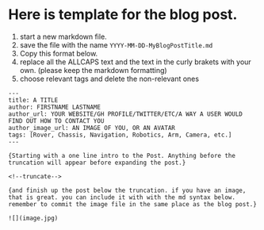 # Here is template for the blog post. 

1. start a new markdown file.
2. save the file with the name `YYYY-MM-DD-MyBlogPostTitle.md`
3. Copy this format below.
4. replace all the ALLCAPS text and the text in the curly brakets with your own. (please keep the markdown formatting)
5. choose relevant tags and delete the non-relevant ones

```
---
title: A TITLE
author: FIRSTNAME LASTNAME
author_url: YOUR WEBSITE/GH PROFILE/TWITTER/ETC/A WAY A USER WOULD FIND OUT HOW TO CONTACT YOU
author_image_url: AN IMAGE OF YOU, OR AN AVATAR 
tags: [Rover, Chassis, Navigation, Robotics, Arm, Camera, etc.]
---

{Starting with a one line intro to the Post. Anything before the truncation will appear before expanding the post.}

<!--truncate-->

{and finish up the post below the truncation. if you have an image, that is great. you can include it with with the md syntax below. remember to commit the image file in the same place as the blog post.}

![](image.jpg)


```
